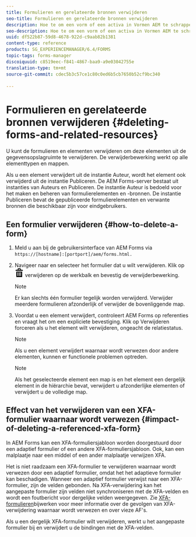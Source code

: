 ```yaml
---
title: Formulieren en gerelateerde bronnen verwijderen
seo-title: Formulieren en gerelateerde bronnen verwijderen
description: Hoe te om een vorm of een activa in Vormen AEM te schrappen en het effect op referenced en verwijzende activa en XFA vormen.
seo-description: Hoe te om een vorm of een activa in Vormen AEM te schrappen en het effect op referenced en verwijzende activa en XFA vormen.
uuid: df522b87-59d8-4678-922d-c9aab82b1381
content-type: reference
products: SG_EXPERIENCEMANAGER/6.4/FORMS
topic-tags: forms-manager
discoiquuid: c8519eec-f841-4867-baa9-a9e03042755e
translation-type: tm+mt
source-git-commit: cdec5b3c57ce1c80c0ed6b5cb7650b52cf9bc340

---
```



# Formulieren en gerelateerde bronnen verwijderen {#deleting-forms-and-related-resources}

U kunt de formulieren en elementen verwijderen om deze elementen uit de gegevensopslagruimte te verwijderen. De verwijderbewerking werkt op alle elementtypen en mappen.

Als u een element verwijdert uit de instantie Auteur, wordt het element ook verwijderd uit de instantie Publiceren. De AEM Forms-server bestaat uit instanties van Auteurs en Publiceren. De instantie Auteur is bedoeld voor het maken en beheren van formulierelementen en -bronnen. De instantie Publiceren bevat de gepubliceerde formulierelementen en verwante bronnen die beschikbaar zijn voor eindgebruikers.

## Een formulier verwijderen {#how-to-delete-a-form}

1. Meld u aan bij de gebruikersinterface van AEM Forms via `https://[hostname]:[portport]/aem/forms.html.`
1. Navigeer naar en selecteer het formulier dat u wilt verwijderen. Klik op ![Aem6forms_delete2](assets/aem6forms_delete2.png) verwijderen op de werkbalk en bevestig de verwijderbewerking.

   >[!NOTE]
   >
   >Er kan slechts één formulier tegelijk worden verwijderd. Verwijder meerdere formulieren afzonderlijk of verwijder de bovenliggende map.

1. Voordat u een element verwijdert, controleert AEM Forms op referenties en vraagt het om een expliciete bevestiging. Klik op Verwijderen forceren als u het element wilt verwijderen, ongeacht de relatiestatus.

   >[!NOTE]
   >
   >Als u een element verwijdert waarnaar wordt verwezen door andere elementen, kunnen er functionele problemen optreden.

   >[!NOTE]
   >
   >Als het geselecteerde element een map is en het element een dergelijk element in de hiërarchie bevat, verwijdert u afzonderlijke elementen of verwijdert u de volledige map.

## Effect van het verwijderen van een XFA-formulier waarnaar wordt verwezen {#impact-of-deleting-a-referenced-xfa-form}

In AEM Forms kan een XFA-formuliersjabloon worden doorgestuurd door een adaptief formulier of een andere XFA-formuliersjabloon. Ook, kan een malplaatje naar een middel of een ander malplaatje verwijzen XFA.

Het is niet raadzaam een XFA-formulier te verwijderen waarnaar wordt verwezen door een adaptief formulier, omdat het het adaptieve formulier kan beschadigen. Wanneer een adaptief formulier verwijst naar een XFA-formulier, zijn de velden gebonden. Na XFA-verwijdering kan het aangepaste formulier zijn velden niet synchroniseren met de XFA-velden en wordt een foutbericht voor dergelijke velden weergegeven. Zie [XFA-formulieren](/help/forms/using/get-xdp-pdf-documents-aem.md#p-updating-referenced-xfa-forms-p)bijwerken voor meer informatie over de gevolgen van XFA-verwijdering waarnaar wordt verwezen en over vieze AF&#39;s.

Als u een dergelijk XFA-formulier wilt verwijderen, werkt u het aangepaste formulier bij en verwijdert u de bindingen met de XFA-velden.

